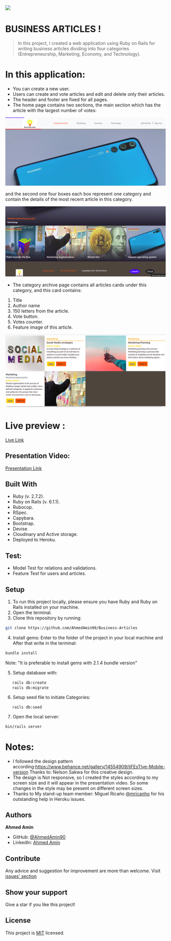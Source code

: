![](https://img.shields.io/badge/Microverse-blueviolet)
#  BUSINESS ARTICLES !
 
> In this project, I created a web application using Ruby on Rails for writing business articles dividing into four categories (Entrepreneurship, Marketing, Economy, and Technology).
# In this application:
- You can create a new user.
- Users can create and vote articles and edit and delete only their articles.
- The header and footer are fixed for all pages.
- The home page contains two sections, the main section which has the article with the largest number of votes:

<img src="./imgs/homepage-1.png">

and the second one four boxes each box represent one category and contain the details of the most recent article in this category.

<img src="./imgs/homepage-2.png">

- The category archive page contains all articles cards under this category, and this card contains:
1. Title
2. Author name
3. 150 letters from the article.
4. Vote button.
5. Votes counter.
6. Feature image of this article.


<img src="./imgs/archive.png">


# Live preview :

[Live Link](https://gentle-taiga-48607.herokuapp.com/)


## Presentation Video:

[Presentation Link](https://www.loom.com/share/59b96d70737441db83810f1dfd60da12)


## Built With
- Ruby (v. 2.7.2).
- Ruby on Rails (v. 6.1.1).
- Rubocop.
- RSpec.
- Capybara.
- Bootstrap.
- Devise.
- Cloudinary and Active storage.
- Deployed to Heroku.

## Test:
- Model Test for relations and validations.
- Feature Test for users and articles.
 
## Setup

1. To run this project locally, please ensure you have Ruby and Ruby on Rails installed on your machine.
2. Open the terminal.
3. Clone this repository by running:

```bash
git clone https://github.com/AhmedAmin90/Business-Articles
```

4. Install gems: Enter to the folder of the project in your local machine and After that write in the terminal: 

```bash
bundle install
```
Note: "It is preferable to install gems with 2.1.4 bundle version"

5. Setup database with:

```
   rails db:create
   rails db:migrate
```

6. Setup seed file to initiate Categories:

```
   rails db:seed
```

7. Open the local server:

```bash
bin/rails server
```

# Notes:
- I followed the design pattern according:https://www.behance.net/gallery/14554909/liFEsTlye-Mobile-version
  Thanks to: Nelson Sakwa  for this creative design.
- The design is Not responsive, so I created the styles according to my screen size and it will appear in the presentation video. So some changes in the style may be present on different screen sizes.
- Thanks to My stand-up team member: Miguel Ricaño [@mricanho](https://github.com/mricanho) for his outstanding help in Heroku issues.


## Authors

**Ahmed Amin** 
- GitHub: [@AhmedAmin90](https://github.com/AhmedAmin90)
- LinkedIn: [Ahmed Amin](https://www.linkedin.com/in/web-developer/)



## Contribute
Any advice and suggestion for improvement are more than welcome.
Visit [issues' section](https://github.com/AhmedAmin90/Business-Articles/issues)

## Show your support
Give a star if you like this project!

## License
<p>This project is <a href="./LICENSE">MIT</a> licensed.</p>